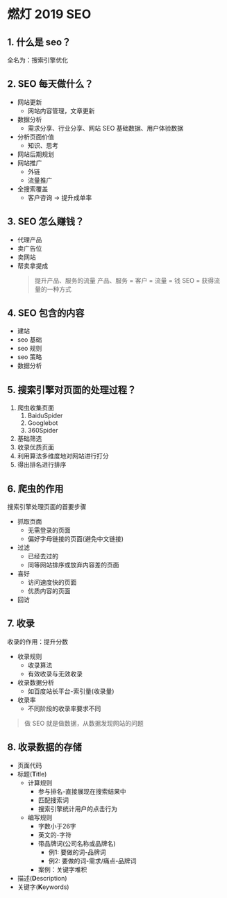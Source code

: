 # 燃灯 2019 SEO

## 1. 什么是 seo？

全名为：搜索引擎优化

## 2. SEO 每天做什么？

- 网站更新
  - 网站内容管理，文章更新
- 数据分析
  - 需求分享、行业分享、网站 SEO 基础数据、用户体验数据
- 分析页面价值
  - 知识、思考
- 网站后期规划
- 网站推广
  - 外链
  - 流量推广
- 全搜索覆盖
  - 客户咨询 -> 提升成单率

## 3. SEO 怎么赚钱？

- 代理产品
- 卖广告位
- 卖网站
- 帮卖拿提成
  > 提升产品、服务的流量
  > 产品、服务 = 客户 = 流量 = 钱
  > SEO = 获得流量的一种方式

## 4. SEO 包含的内容

- 建站
- seo 基础
- seo 规则
- seo 策略
- 数据分析

## 5. 搜索引擎对页面的处理过程？

1. 爬虫收集页面
   1. BaiduSpider
   2. Googlebot
   3. 360Spider
2. 基础筛选
3. 收录优质页面
4. 利用算法多维度地对网站进行打分
5. 得出排名进行排序

## 6. 爬虫的作用

搜索引擎处理页面的首要步骤

- 抓取页面
  - 无需登录的页面
  - 偏好字母链接的页面(避免中文链接)
- 过滤
  - 已经去过的
  - 同等网站排序或放弃内容差的页面
- 喜好
  - 访问速度快的页面
  - 优质内容的页面
- 回访

## 7. 收录

收录的作用：提升分数

- 收录规则
  - 收录算法
  - 有效收录与无效收录
- 收录数据分析
  - 如百度站长平台-索引量(收录量)
- 收录率
  - 不同阶段的收录率要求不同

> 做 SEO 就是做数据，从数据发现网站的问题

## 8. 收录数据的存储

- 页面代码
- 标题(**T**itle)
  - 计算规则
    - 参与排名-直接展现在搜索结果中
    - 匹配搜索词
    - 搜索引擎统计用户的点击行为
  - 编写规则
    - 字数小于26字
    - 英文的-字符
    - 带品牌词(公司名称或品牌名)
      - 例1: 要做的词-品牌词
      - 例2: 要做的词-需求/痛点-品牌词
    - 案例：关键字堆积
- 描述(**D**escription)
- 关键字(**K**eywords)
